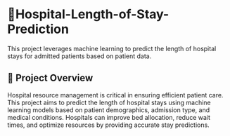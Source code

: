 # 🏥Hospital-Length-of-Stay-Prediction
This project leverages machine learning to predict the length of hospital stays for admitted patients based on patient data.

## 📜 Project Overview

Hospital resource management is critical in ensuring efficient patient care. This project aims to predict the length of hospital stays using machine learning models based on patient demographics, admission type, and medical conditions. Hospitals can improve bed allocation, reduce wait times, and optimize resources by providing accurate stay predictions.
